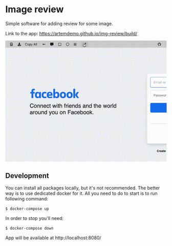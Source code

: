 # Image review

Simple software for adding review for some image.

Link to the app: https://artemdemo.github.io/img-review/build/

[![IMG review - functionality](./screenshots/img-review_functionality.gif)](https://artemdemo.github.io/img-review/build/)

## Development

You can install all packages locally, but it's not recommended.
The better way is to use dedicated docker for it.
All you need to do to start is to run following command:

```
$ docker-compose up
```

In order to stop you'll need:

```
$ docker-compose down
```

App will be available at http://localhost:8080/

